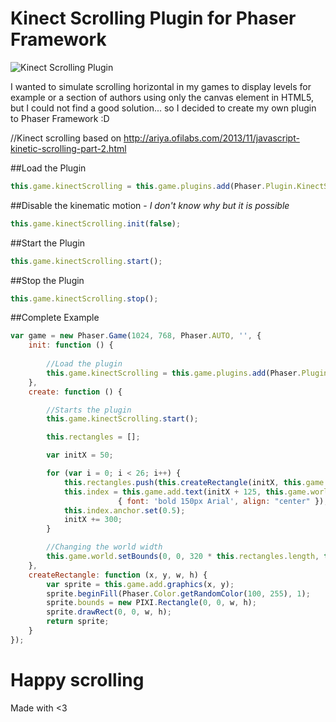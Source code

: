 # Kinect Scrolling Plugin for Phaser Framework

![Kinect Scrolling Plugin](https://raw.githubusercontent.com/jdnichollsc/Phaser-Kinect-Scrolling-Plugin/gh-pages/images/plugin.png)

I wanted to simulate scrolling horizontal in my games to display levels for example or a section of authors using only the canvas element in HTML5, but I could not find a good solution... so I decided to create my own plugin to Phaser Framework :D

//Kinect scrolling based on http://ariya.ofilabs.com/2013/11/javascript-kinetic-scrolling-part-2.html

##Load the Plugin

```javascript
this.game.kinectScrolling = this.game.plugins.add(Phaser.Plugin.KinectScrolling);
```

##Disable the kinematic motion - *_I don't know why but it is possible_*

```javascript
this.game.kinectScrolling.init(false);
```

##Start the Plugin

```javascript
this.game.kinectScrolling.start();
```

##Stop the Plugin

```javascript
this.game.kinectScrolling.stop();
```

##Complete Example

```javascript
var game = new Phaser.Game(1024, 768, Phaser.AUTO, '', {
    init: function () {
        
        //Load the plugin
        this.game.kinectScrolling = this.game.plugins.add(Phaser.Plugin.KinectScrolling);
    },
    create: function () {

        //Starts the plugin
        this.game.kinectScrolling.start();

        this.rectangles = [];

        var initX = 50;

        for (var i = 0; i < 26; i++) {
            this.rectangles.push(this.createRectangle(initX, this.game.world.centerY - 100, 250, 200));
            this.index = this.game.add.text(initX + 125, this.game.world.centerY, i + 1,
                        { font: 'bold 150px Arial', align: "center" });
            this.index.anchor.set(0.5);
            initX += 300;
        }

        //Changing the world width
        this.game.world.setBounds(0, 0, 320 * this.rectangles.length, this.game.height);
    },
    createRectangle: function (x, y, w, h) {
        var sprite = this.game.add.graphics(x, y);
        sprite.beginFill(Phaser.Color.getRandomColor(100, 255), 1);
        sprite.bounds = new PIXI.Rectangle(0, 0, w, h);
        sprite.drawRect(0, 0, w, h);
        return sprite;
    }
});
```

# Happy scrolling
Made with <3
